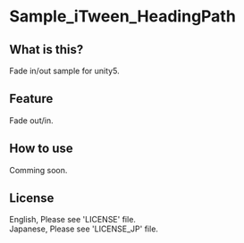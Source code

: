 # Sample_iTween_HeadingPath

## What is this?

Fade in/out sample for unity5.    

## Feature

Fade out/in.


## How to use

Comming soon.

## License

English, Please see 'LICENSE' file.  
Japanese, Please see 'LICENSE_JP' file.  

